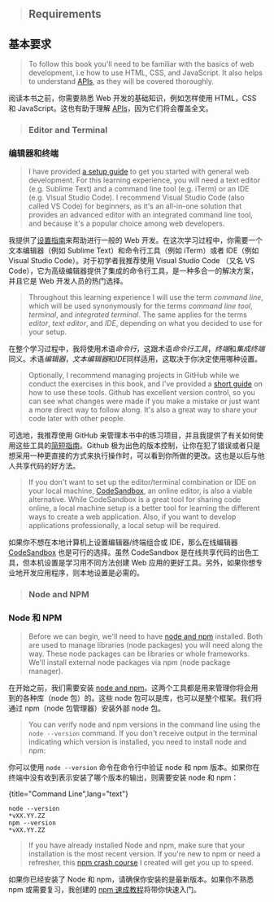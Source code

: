 > ## Requirements

## 基本要求

> To follow this book you'll need to be familiar with the basics of web development, i.e how to use HTML, CSS, and JavaScript. It also helps to understand [APIs](https://www.robinwieruch.de/what-is-an-api-javascript/), as they will be covered thoroughly.

阅读本书之前，你需要熟悉 Web 开发的基础知识，例如怎样使用 HTML，CSS 和 JavaScript。这也有助于理解 [APIs](https://www.robinwieruch.de/what-is-an-api-javascript/)，因为它们将会覆盖全文。

> ### Editor and Terminal

### 编辑器和终端

> I have provided [a setup guide](https://www.robinwieruch.de/developer-setup/) to get you started with general web development. For this learning experience, you will need a text editor (e.g. Sublime Text) and a command line tool (e.g. iTerm) or an IDE (e.g. Visual Studio Code). I recommend Visual Studio Code (also called VS Code) for beginners, as it's an all-in-one solution that provides an advanced editor with an integrated command line tool, and because it's a popular choice among web developers.

我提供了[设置指南](https://www.robinwieruch.de/developer-setup/)来帮助进行一般的 Web 开发。在这次学习过程中，你需要一个文本编辑器（例如 Sublime Text）和命令行工具（例如 iTerm）或者 IDE（例如 Visual Studio Code）。对于初学者我推荐使用 Visual Studio Code （又名 VS Code），它为高级编辑器提供了集成的命令行工具，是一种多合一的解决方案，并且它是 Web 开发人员的热门选择。

> Throughout this learning experience I will use the term _command line_, which will be used synonymously for the terms _command line tool_, _terminal_, and _integrated terminal_. The same applies for the terms _editor_, _text editor_, and _IDE_, depending on what you decided to use for your setup.

在整个学习过程中，我将使用术语*命令行*，这跟术语*命令行工具*，*终端*和*集成终端*同义。术语*编辑器*，*文本编辑器*和*IDE*同样适用，这取决于你决定使用哪种设置。

> Optionally, I recommend managing projects in GitHub while we conduct the exercises in this book, and I've provided a [short guide](https://www.robinwieruch.de/git-essential-commands/) on how to use these tools. Github has excellent version control, so you can see what changes were made if you make a mistake or just want a more direct way to follow along. It's also a great way to share your code later with other people.

可选地，我推荐使用 GitHub 来管理本书中的练习项目，并且我提供了有关如何使用这些工具的[简短指南](https://www.robinwieruch.de/git-essential-commands/)。Github 极为出色的版本控制，让你在犯了错误或者只是想采用一种更直接的方式来执行操作时，可以看到你所做的更改。这也是以后与他人共享代码的好方法。

> If you don't want to set up the editor/terminal combination or IDE on your local machine, [CodeSandbox](https://codesandbox.io/), an online editor, is also a viable alternative. While CodeSandbox is a great tool for sharing code online, a local machine setup is a better tool for learning the different ways to create a web application. Also, if you want to develop applications professionally, a local setup will be required.

如果你不想在本地计算机上设置编辑器/终端组合或 IDE，那么在线编辑器 [CodeSandbox](https://codesandbox.io/) 也是可行的选择。虽然 CodeSandbox 是在线共享代码的出色工具，但本机设置是学习用不同方法创建 Web 应用的更好工具。另外，如果你想专业地开发应用程序，则本地设置是必需的。

> ### Node and NPM

### Node 和 NPM

> Before we can begin, we'll need to have [node and npm](https://nodejs.org/en/) installed. Both are used to manage libraries (node packages) you will need along the way. These node packages can be libraries or whole frameworks. We'll install external node packages via npm (node package manager).

在开始之前，我们需要安装 [node and npm](https://nodejs.org/en/)。这两个工具都是用来管理你将会用到的各种库（node 包）的。这些 node 包可以是库，也可以是整个框架。我们将通过 npm（node 包管理器）安装外部 node 包。

> You can verify node and npm versions in the command line using the `node --version` command. If you don't receive output in the terminal indicating which version is installed, you need to install node and npm:

你可以使用 `node --version` 命令在命令行中验证 node 和 npm 版本。如果你在终端中没有收到表示安装了哪个版本的输出，则需要安装 node 和 npm：

{title="Command Line",lang="text"}

```
node --version
*vXX.YY.ZZ
npm --version
*vXX.YY.ZZ
```

> If you have already installed Node and npm, make sure that your installation is the most recent version. If you're new to npm or need a refresher, this [npm crash course](https://www.robinwieruch.de/npm-crash-course) I created will get you up to speed.

如果你已经安装了 Node 和 npm，请确保你安装的是最新版本。如果你不熟悉 npm 或需要复习，我创建的 [npm 速成教程](https://www.robinwieruch.de/npm-crash-course)将带你快速入门。
